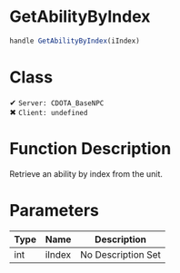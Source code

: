 # GetAbilityByIndex
```js	
handle GetAbilityByIndex(iIndex)
```
# Class
✔ `Server: CDOTA_BaseNPC`  
✖ `Client: undefined`  

# Function Description
Retrieve an ability by index from the unit.
# Parameters
Type|Name|Description
--|--|--
int|iIndex|No Description Set

